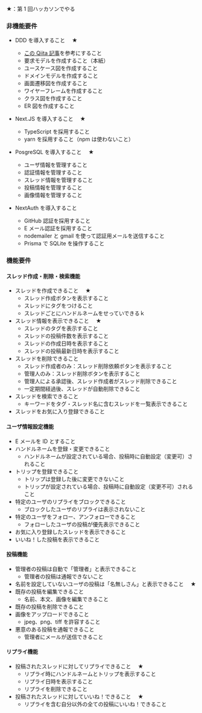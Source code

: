 ★：第 1 回ハッカソンでやる

### 非機能要件

- DDD を導入すること　 ★

  - [この Qiita 記事](https://qiita.com/APPLE4869/items/d210ddc2cb1bfeea9338#%E8%A6%81%E6%B1%82%E3%83%A2%E3%83%87%E3%83%AB)を参考にすること
  - 要求モデルを作成すること（本紙）
  - ユースケース図を作成すること
  - ドメインモデルを作成すること
  - 画面遷移図を作成すること
  - ワイヤーフレームを作成すること
  - クラス図を作成すること
  - ER 図を作成すること

- Next.JS を導入すること　 ★

  - TypeScript を採用すること
  - yarn を採用すること（npm は使わないこと）

- PosgreSQL を導入すること　 ★

  - ユーザ情報を管理すること
  - 認証情報を管理すること
  - スレッド情報を管理すること
  - 投稿情報を管理すること
  - 画像情報を管理すること

- NextAuth を導入すること
  - GitHub 認証を採用すること
  - E メール認証を採用すること
  - nodemailer と gmail を使って認証用メールを送信すること
  - Prisma で SQLite を操作すること

### 機能要件

#### スレッド作成・削除・検索機能

- スレッドを作成できること　 ★
  - スレッド作成ボタンを表示すること
  - スレッドにタグをつけること
  - スレッドごとにハンドルネームをせっていできるｋ
- スレッド情報を表示できること　 ★
  - スレッドのタグを表示すること
  - スレッドの投稿件数を表示すること
  - スレッドの作成日時を表示すること
  - スレッドの投稿最新日時を表示すること
- スレッドを削除できること
  - スレッド作成者のみ：スレッド削除依頼ボタンを表示すること
  - 管理人のみ：スレッド削除ボタンを表示すること
  - 管理人による承認後、スレッド作成者がスレッド削除できること
  - 一定期間経過後、スレッドが自動削除できること
- スレッドを検索できること
  - キーワードをタグ・スレッド名に含むスレッドを一覧表示できること
- スレッドをお気に入り登録できること

#### ユーザ情報設定機能

- E メールを ID とすること
- ハンドルネームを登録・変更できること
  - ハンドルネームが設定されている場合、投稿時に自動設定（変更可）されること
- トリップを登録できること
  - トリップは登録した後に変更できないこと
  - トリップが設定されている場合、投稿時に自動設定（変更不可）されること
- 特定のユーザのリプライをブロックできること
  - ブロックしたユーザのリプライは表示されないこと
- 特定のユーザをフォロー、アンフォローできること
  - フォローしたユーザの投稿が優先表示できること
- お気に入り登録したスレッドを表示できること
- いいね！した投稿を表示できること

#### 投稿機能

- 管理者の投稿は自動で「管理者」と表示できること
  - 管理者の投稿は通報できないこと
- 名前を設定していないユーザの投稿は「名無しさん」と表示できること　 ★
- 既存の投稿を編集できること
  - 名前、本文、画像を編集できること
- 既存の投稿を削除できること
- 画像をアップロードできること
  - jpeg、png、tiff を許容すること
- 悪意のある投稿を通報できること
  - 管理者にメールが送信できること

#### リプライ機能

- 投稿されたスレッドに対してリプライできること　 ★
  - リプライ時にハンドルネームとトリップを表示すること
  - リプライ日時を表示すること
  - リプライを削除できること
- 投稿されたスレッドに対していいね！できること　 ★
  - リプライを含む自分以外の全ての投稿にいいね！できること
